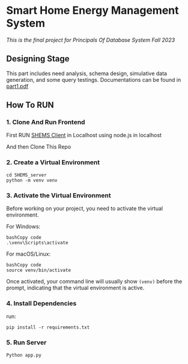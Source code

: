 # Smart Home Energy Management System
*This is the final project for Principals Of Database System Fall 2023*  

## Designing Stage
This part includes need analysis, schema design, simulative data generation, and some query testings. Documentations can be found in [part1.pdf](./part1.pdf) 

## How To RUN

### 1. Clone And Run Frontend

First RUN [SHEMS Client](https://github.com/yangfan2001/shemsapp ) in Localhost using node.js in localhost

And then Clone This Repo

### 2. Create a Virtual Environment

```
cd SHEMS_server
python -m venv venv
```

### 3. Activate the Virtual Environment

Before working on your project, you need to activate the virtual environment.

For Windows:

```
bashCopy code
.\venv\Scripts\activate
```

For macOS/Linux:

```
bashCopy code
source venv/bin/activate
```

Once activated, your command line will usually show `(venv)` before the prompt, indicating that the virtual environment is active.

### 4. Install Dependencies

run:

```
pip install -r requirements.txt
```

### 5. Run Server

```
Python app.py
```

